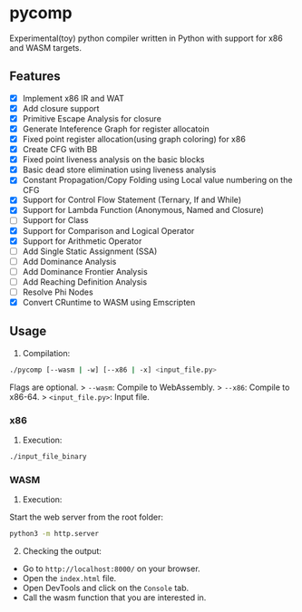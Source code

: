 # pycomp

Experimental(toy) python compiler written in Python with support for x86 and WASM targets.

## Features

- [x] Implement x86 IR and WAT
- [x] Add closure support
- [x] Primitive Escape Analysis for closure
- [x] Generate Inteference Graph for register allocatoin
- [x] Fixed point register allocation(using graph coloring) for x86
- [x] Create CFG with BB
- [x] Fixed point liveness analysis on the basic blocks
- [x] Basic dead store elimination using liveness analysis
- [x] Constant Propagation/Copy Folding using Local value numbering on the CFG
- [x] Support for Control Flow Statement (Ternary, If and While)
- [x] Support for Lambda Function (Anonymous, Named and Closure)
- [ ] Support for Class
- [x] Support for Comparison and Logical Operator
- [x] Support for Arithmetic Operator
- [ ] Add Single Static Assignment (SSA)
- [ ] Add Dominance Analysis
- [ ] Add Dominance Frontier Analysis
- [ ] Add Reaching Definition Analysis
- [ ] Resolve Phi Nodes
- [x] Convert CRuntime to WASM using Emscripten

## Usage 


1. Compilation:
   
```bash
./pycomp [--wasm | -w] [--x86 | -x] <input_file.py>
```

Flags are optional.
    > `--wasm`: Compile to WebAssembly.
    > `--x86`: Compile to x86-64.
    > `<input_file.py>`: Input file.

### x86

1. Execution:
   
```bash
./input_file_binary
```

### WASM

1. Execution:

Start the web server from the root folder:

```bash
python3 -m http.server
```

2. Checking the output:

- Go to `http://localhost:8000/` on your browser.
- Open the `index.html` file.
- Open DevTools and click on the `Console` tab.
- Call the wasm function that you are interested in. 
  





